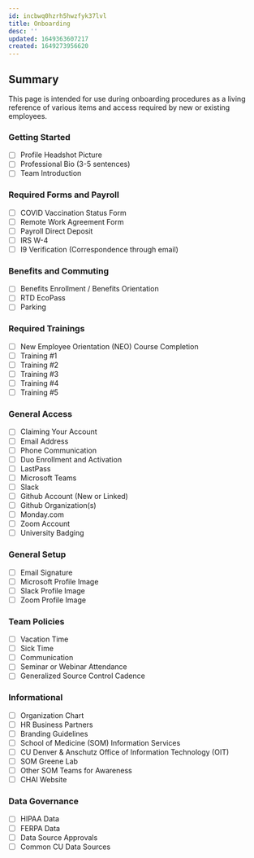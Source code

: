 ```yaml
---
id: incbwq0hzrh5hwzfyk37lvl
title: Onboarding
desc: ''
updated: 1649363607217
created: 1649273956620
---
```


## Summary

This page is intended for use during onboarding procedures as a living reference of various items and access required by new or existing employees.

### Getting Started

- [ ] Profile Headshot Picture
- [ ] Professional Bio (3-5 sentences)
- [ ] Team Introduction

### Required Forms and Payroll

- [ ] COVID Vaccination Status Form
- [ ] Remote Work Agreement Form
- [ ] Payroll Direct Deposit
- [ ] IRS W-4
- [ ] I9 Verification (Correspondence through email)

### Benefits and Commuting

- [ ] Benefits Enrollment / Benefits Orientation
- [ ] RTD EcoPass
- [ ] Parking

### Required Trainings

- [ ] New Employee Orientation (NEO) Course Completion
- [ ] Training #1
- [ ] Training #2
- [ ] Training #3
- [ ] Training #4
- [ ] Training #5

### General Access

- [ ] Claiming Your Account
- [ ] Email Address
- [ ] Phone Communication
- [ ] Duo Enrollment and Activation
- [ ] LastPass
- [ ] Microsoft Teams
- [ ] Slack
- [ ] Github Account (New or Linked)
- [ ] Github Organization(s)
- [ ] Monday.com
- [ ] Zoom Account
- [ ] University Badging

### General Setup

- [ ] Email Signature
- [ ] Microsoft Profile Image
- [ ] Slack Profile Image
- [ ] Zoom Profile Image

### Team Policies

- [ ] Vacation Time
- [ ] Sick Time
- [ ] Communication
- [ ] Seminar or Webinar Attendance
- [ ] Generalized Source Control Cadence

### Informational

- [ ] Organization Chart
- [ ] HR Business Partners
- [ ] Branding Guidelines
- [ ] School of Medicine (SOM) Information Services
- [ ] CU Denver & Anschutz Office of Information Technology (OIT)
- [ ] SOM Greene Lab
- [ ] Other SOM Teams for Awareness
- [ ] CHAI Website

### Data Governance

- [ ] HIPAA Data
- [ ] FERPA Data
- [ ] Data Source Approvals
- [ ] Common CU Data Sources

